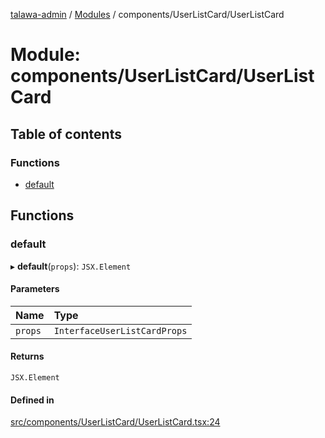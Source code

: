 [talawa-admin](../README.md) / [Modules](../modules.md) / components/UserListCard/UserListCard

# Module: components/UserListCard/UserListCard

## Table of contents

### Functions

- [default](components_UserListCard_UserListCard.md#default)

## Functions

### default

▸ **default**(`props`): `JSX.Element`

#### Parameters

| Name | Type |
| :------ | :------ |
| `props` | `InterfaceUserListCardProps` |

#### Returns

`JSX.Element`

#### Defined in

[src/components/UserListCard/UserListCard.tsx:24](https://github.com/meetulr/talawa-admin/blob/f0d07a2/src/components/UserListCard/UserListCard.tsx#L24)
